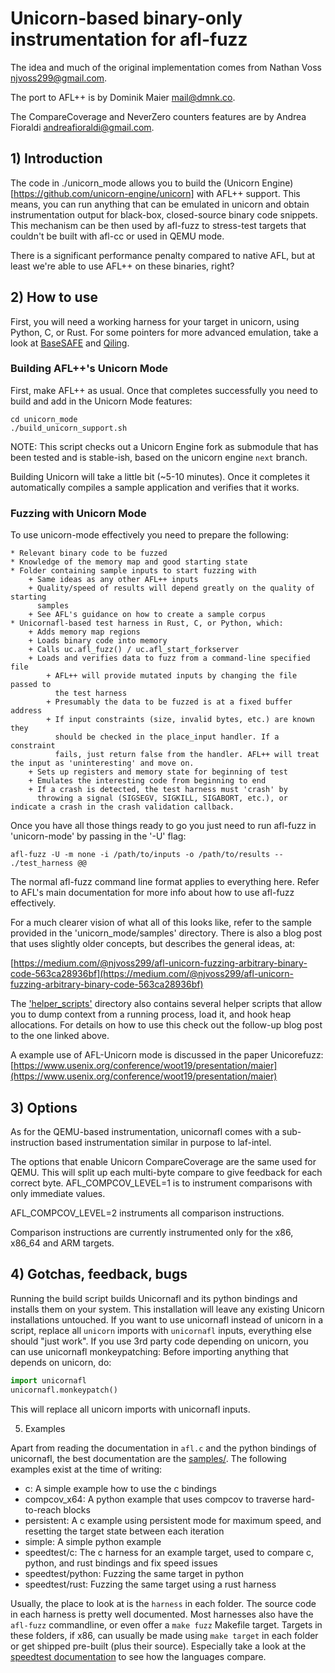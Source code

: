 # Unicorn-based binary-only instrumentation for afl-fuzz

The idea and much of the original implementation comes from Nathan Voss <njvoss299@gmail.com>.

The port to AFL++ is by Dominik Maier <mail@dmnk.co>.

The CompareCoverage and NeverZero counters features are by Andrea Fioraldi <andreafioraldi@gmail.com>.

## 1) Introduction

The code in ./unicorn_mode allows you to build the
(Unicorn Engine)[https://github.com/unicorn-engine/unicorn] with AFL++ support.
This means, you can run anything that can be emulated in unicorn and obtain instrumentation
output for black-box, closed-source binary code snippets. This mechanism
can be then used by afl-fuzz to stress-test targets that couldn't be built
with afl-cc or used in QEMU mode.

There is a significant performance penalty compared to native AFL,
but at least we're able to use AFL++ on these binaries, right?

## 2) How to use

First, you will need a working harness for your target in unicorn, using Python, C, or Rust.
For some pointers for more advanced emulation, take a look at [BaseSAFE](https://github.com/fgsect/BaseSAFE) and [Qiling](https://github.com/qilingframework/qiling).

### Building AFL++'s Unicorn Mode

First, make AFL++ as usual.
Once that completes successfully you need to build and add in the Unicorn Mode
features:

```
cd unicorn_mode
./build_unicorn_support.sh
```

NOTE: This script checks out a Unicorn Engine fork as submodule that has been tested
and is stable-ish, based on the unicorn engine `next` branch.

Building Unicorn will take a little bit (~5-10 minutes). Once it completes
it automatically compiles a sample application and verifies that it works.

### Fuzzing with Unicorn Mode

To use unicorn-mode effectively you need to prepare the following:

	* Relevant binary code to be fuzzed
	* Knowledge of the memory map and good starting state
	* Folder containing sample inputs to start fuzzing with
		+ Same ideas as any other AFL++ inputs
		+ Quality/speed of results will depend greatly on the quality of starting
		  samples
		+ See AFL's guidance on how to create a sample corpus
	* Unicornafl-based test harness in Rust, C, or Python, which:
		+ Adds memory map regions
		+ Loads binary code into memory
		+ Calls uc.afl_fuzz() / uc.afl_start_forkserver
		+ Loads and verifies data to fuzz from a command-line specified file
			+ AFL++ will provide mutated inputs by changing the file passed to
			  the test harness
			+ Presumably the data to be fuzzed is at a fixed buffer address
			+ If input constraints (size, invalid bytes, etc.) are known they
			  should be checked in the place_input handler. If a constraint
			  fails, just return false from the handler. AFL++ will treat the input as 'uninteresting' and move on.
		+ Sets up registers and memory state for beginning of test
		+ Emulates the interesting code from beginning to end
		+ If a crash is detected, the test harness must 'crash' by
		  throwing a signal (SIGSEGV, SIGKILL, SIGABORT, etc.), or indicate a crash in the crash validation callback.

Once you have all those things ready to go you just need to run afl-fuzz in
'unicorn-mode' by passing in the '-U' flag:

```
afl-fuzz -U -m none -i /path/to/inputs -o /path/to/results -- ./test_harness @@
```

The normal afl-fuzz command line format applies to everything here. Refer to
AFL's main documentation for more info about how to use afl-fuzz effectively.

For a much clearer vision of what all of this looks like, refer to the sample
provided in the 'unicorn_mode/samples' directory. There is also a blog post that
uses slightly older concepts, but describes the general ideas, at:

[https://medium.com/@njvoss299/afl-unicorn-fuzzing-arbitrary-binary-code-563ca28936bf](https://medium.com/@njvoss299/afl-unicorn-fuzzing-arbitrary-binary-code-563ca28936bf)

The ['helper_scripts'](./helper_scripts) directory also contains several helper scripts that allow you
to dump context from a running process, load it, and hook heap allocations. For details
on how to use this check out the follow-up blog post to the one linked above.

A example use of AFL-Unicorn mode is discussed in the paper Unicorefuzz:
[https://www.usenix.org/conference/woot19/presentation/maier](https://www.usenix.org/conference/woot19/presentation/maier)

## 3) Options

As for the QEMU-based instrumentation, unicornafl comes with a sub-instruction based instrumentation similar in purpose to laf-intel.

The options that enable Unicorn CompareCoverage are the same used for QEMU.
This will split up each multi-byte compare to give feedback for each correct byte.
AFL_COMPCOV_LEVEL=1 is to instrument comparisons with only immediate values.

AFL_COMPCOV_LEVEL=2 instruments all comparison instructions.

Comparison instructions are currently instrumented only for the x86, x86_64 and ARM targets.

## 4) Gotchas, feedback, bugs

Running the build script builds Unicornafl and its python bindings and installs
them on your system.
This installation will leave any existing Unicorn installations untouched.
If you want to use unicornafl instead of unicorn in a script,
replace all `unicorn` imports with `unicornafl` inputs, everything else should "just work".
If you use 3rd party code depending on unicorn, you can use unicornafl monkeypatching:
Before importing anything that depends on unicorn, do:

```python
import unicornafl
unicornafl.monkeypatch()
```

This will replace all unicorn imports with unicornafl inputs.

5) Examples

Apart from reading the documentation in `afl.c` and the python bindings of unicornafl, the best documentation are the [samples/](./samples).
The following examples exist at the time of writing:

- c: A simple example how to use the c bindings
- compcov_x64: A python example that uses compcov to traverse hard-to-reach blocks
- persistent: A c example using persistent mode for maximum speed, and resetting the target state between each iteration
- simple: A simple python example
- speedtest/c: The c harness for an example target, used to compare c, python, and rust bindings and fix speed issues
- speedtest/python: Fuzzing the same target in python
- speedtest/rust: Fuzzing the same target using a rust harness

Usually, the place to look at is the `harness` in each folder. The source code in each harness is pretty well documented.
Most harnesses also have the `afl-fuzz` commandline, or even offer a `make fuzz` Makefile target.
Targets in these folders, if x86, can usually be made using `make target` in each folder or get shipped pre-built (plus their source).
Especially take a look at the [speedtest documentation](./samples/speedtest/README.md) to see how the languages compare.